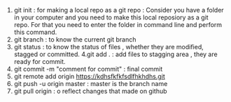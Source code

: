 1. git init   : for making a local repo as a git repo 
      : Consider you have a folder in your computer and you need to make this local reposiory as a git repo. For that you need to enter the folder in command line and perform this command.
2. git branch : to know the current git branch
3. git status : to know the status of files , whether they are modified, stagged or committed. 
4.git add .   : add files to stagging area , they are ready for commit.
5. git commit -m "comment for commit"   : final commit
6. git remote add origin https://kdhsfkfkfsdlfhkhdhs.git
7. git push -u origin master  : master is the branch name
8. git pull origin  : o reflect changes that made on github
